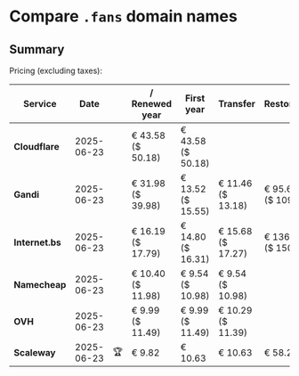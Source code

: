 # Compare `.fans` domain names

## Summary

Pricing (excluding taxes):

| Service | Date |  | / Renewed year | First year | Transfer | Restoration |
|--|--|--|--|--|--|--|
| **Cloudflare** | 2025-06-23 |  | € 43.58<br>($ 50.18) | € 43.58<br>($ 50.18) |  |  |
| **Gandi** | 2025-06-23 |  | € 31.98<br>($ 39.98) | € 13.52<br>($ 15.55) | € 11.46<br>($ 13.18) | € 95.62<br>($ 109.96) |
| **Internet.bs** | 2025-06-23 |  | € 16.19<br>($ 17.79) | € 14.80<br>($ 16.31) | € 15.68<br>($ 17.27) | € 136.69<br>($ 150.55) |
| **Namecheap** | 2025-06-23 |  | € 10.40<br>($ 11.98) | € 9.54<br>($ 10.98) | € 9.54<br>($ 10.98) |  |
| **OVH** | 2025-06-23 |  | € 9.99<br>($ 11.49) | € 9.99<br>($ 11.49) | € 10.29<br>($ 11.39) |  |
| **Scaleway** | 2025-06-23 | 🏆 | € 9.82 | € 10.63 | € 10.63 | € 58.26 |

